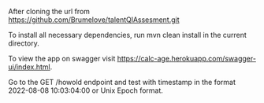 After cloning the url from https://github.com/Brumelove/talentQlAssesment.git

To install all necessary dependencies, run mvn clean install in the current directory.

To view the app on swagger visit https://calc-age.herokuapp.com/swagger-ui/index.html.

Go to the GET /howold endpoint and test with timestamp in the format 2022-08-08 10:03:04:00 or Unix Epoch format.